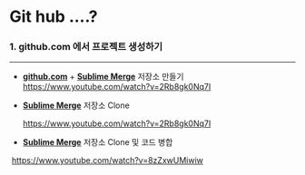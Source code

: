 Git hub ....? 
=========================

### 1. github.com 에서 프로젝트 생성하기 ###
***
- [**github.com**](github.com) + [**Sublime Merge**](https://www.sublimemerge.com/) 저장소 만들기
    https://www.youtube.com/watch?v=2Rb8gk0Nq7I

    
    
- [**Sublime Merge**](https://www.sublimemerge.com/)  저장소 Clone

    https://www.youtube.com/watch?v=2Rb8gk0Nq7I

    

- [**Sublime Merge**](https://www.sublimemerge.com/)  저장소 Clone 및 코드 병합

​	    https://www.youtube.com/watch?v=8zZxwUMiwiw

